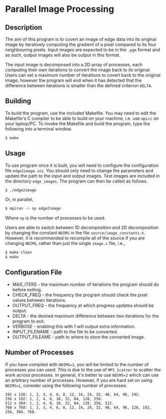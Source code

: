 # Parallel Image Processing

## Description

The aim of this program is to covert an image of edge data into its original image by iteratively computing the gradient of a pixel compared to its four neighbouring pixels. Input images are expected to be in the `.pgm` format and as such, output images will also be output in this format.

The input image is decomposed into a 2D array of processes, each computing their own iterations to convert the image back to its original. Users can set a maximum number of iterations to covert back to the original image, however the program will end when it has detected that the difference between iterations is smaller than the defined criterion `DELTA`.

## Building

To build the program, use the included Makefile. You may need to edit the Makefile's C compiler to be able to build on your machine, i.e. use `mpicc` on your laptop/PC. To invoke the Makefile and build the program, type the following into a terminal window.

```bash
$ make
```

## Usage

To use program once it is built, you will need to configure the configuration file `edge2image.ini`. You should only need to change the parameters and update the path to the input and output images. Test images are included in the directory `edge_images`. The program can then be called as follows.

```bash
$ ./edge2image
```

Or, in parallel,

```bash
$ mpirun -n np edge2image
```

Where `np` is the number of processes to be used.

Users are able to switch between 1D decomposition and 2D decomposition by changing the constant `NDIMS` in the file `source/image_constants.h`. However, it is recommended to recompile all of the source if you are changing `NDIMS`, rather than just the single `image.c` file, i.e.,

```bash
$ make clean
$ make
```

## Configuration File

* MAX_ITERS - the maximum number of iterations the program should do before exiting.
* CHECK_FREQ - the frequency the program should check the pixel values between iterations.
* OUTPUT_FREQ - the frequency at which progress updates should be output.
* DELTA - the desired maximum difference between two iterations for the program to exit.
* VERBOSE - enabling this with 1 will output extra information.
* INPUT_FILENAME - path to the file to be converted.
* OUTPUT_FILEAME - path to where to store the converted image.

## Number of Processes

If you have compiled with `NDIMS=1`, you will be limited to the number of processes you can used. This is due to the use of `MPI_Scatter` to scatter the work across processes. In general, it's better to use `NDIMS=2` which can use an arbitrary number of processes. However, if you are hard set on using `NDIMS=1`, consider using the following number of processes:

```
192 x 128: 1, 2, 3, 4, 6, 8, 12, 16, 24, 32, 48, 64, 96, 192.
256 x 192: 1, 2, 4, 8, 16, 32, 64, 128, 256.
512 x 384: 1, 2, 4, 8, 16, 32, 64, 128, 256, 512.
768 x 768: 1, 2, 3, 4, 6, 8, 12, 16, 24, 32, 48, 64, 96, 128, 192, 256, 384, 768.
```
